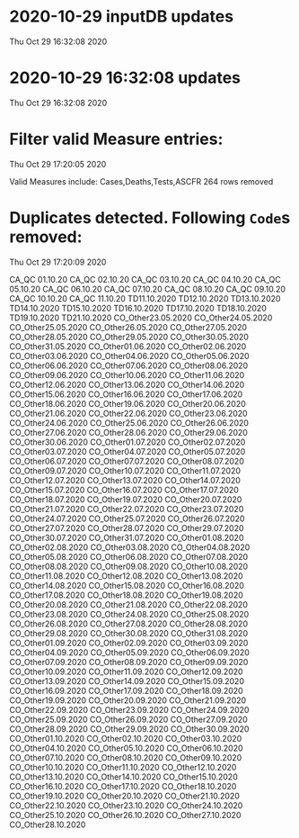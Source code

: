 
# 2020-10-29 inputDB updates 
 Thu Oct 29 16:32:08 2020 


# 2020-10-29 16:32:08 updates 
 Thu Oct 29 16:32:08 2020 


# Filter valid Measure entries: 
 Thu Oct 29 17:20:05 2020 

Valid Measures include: Cases,Deaths,Tests,ASCFR
 264 rows removed
# Duplicates detected. Following `Code`s removed: 
 Thu Oct 29 17:20:09 2020 

CA_QC 01.10.20
CA_QC 02.10.20
CA_QC 03.10.20
CA_QC 04.10.20
CA_QC 05.10.20
CA_QC 06.10.20
CA_QC 07.10.20
CA_QC 08.10.20
CA_QC 09.10.20
CA_QC 10.10.20
CA_QC 11.10.20
TD11.10.2020
TD12.10.2020
TD13.10.2020
TD14.10.2020
TD15.10.2020
TD16.10.2020
TD17.10.2020
TD18.10.2020
TD19.10.2020
TD21.10.2020
CO_Other23.05.2020
CO_Other24.05.2020
CO_Other25.05.2020
CO_Other26.05.2020
CO_Other27.05.2020
CO_Other28.05.2020
CO_Other29.05.2020
CO_Other30.05.2020
CO_Other31.05.2020
CO_Other01.06.2020
CO_Other02.06.2020
CO_Other03.06.2020
CO_Other04.06.2020
CO_Other05.06.2020
CO_Other06.06.2020
CO_Other07.06.2020
CO_Other08.06.2020
CO_Other09.06.2020
CO_Other10.06.2020
CO_Other11.06.2020
CO_Other12.06.2020
CO_Other13.06.2020
CO_Other14.06.2020
CO_Other15.06.2020
CO_Other16.06.2020
CO_Other17.06.2020
CO_Other18.06.2020
CO_Other19.06.2020
CO_Other20.06.2020
CO_Other21.06.2020
CO_Other22.06.2020
CO_Other23.06.2020
CO_Other24.06.2020
CO_Other25.06.2020
CO_Other26.06.2020
CO_Other27.06.2020
CO_Other28.06.2020
CO_Other29.06.2020
CO_Other30.06.2020
CO_Other01.07.2020
CO_Other02.07.2020
CO_Other03.07.2020
CO_Other04.07.2020
CO_Other05.07.2020
CO_Other06.07.2020
CO_Other07.07.2020
CO_Other08.07.2020
CO_Other09.07.2020
CO_Other10.07.2020
CO_Other11.07.2020
CO_Other12.07.2020
CO_Other13.07.2020
CO_Other14.07.2020
CO_Other15.07.2020
CO_Other16.07.2020
CO_Other17.07.2020
CO_Other18.07.2020
CO_Other19.07.2020
CO_Other20.07.2020
CO_Other21.07.2020
CO_Other22.07.2020
CO_Other23.07.2020
CO_Other24.07.2020
CO_Other25.07.2020
CO_Other26.07.2020
CO_Other27.07.2020
CO_Other28.07.2020
CO_Other29.07.2020
CO_Other30.07.2020
CO_Other31.07.2020
CO_Other01.08.2020
CO_Other02.08.2020
CO_Other03.08.2020
CO_Other04.08.2020
CO_Other05.08.2020
CO_Other06.08.2020
CO_Other07.08.2020
CO_Other08.08.2020
CO_Other09.08.2020
CO_Other10.08.2020
CO_Other11.08.2020
CO_Other12.08.2020
CO_Other13.08.2020
CO_Other14.08.2020
CO_Other15.08.2020
CO_Other16.08.2020
CO_Other17.08.2020
CO_Other18.08.2020
CO_Other19.08.2020
CO_Other20.08.2020
CO_Other21.08.2020
CO_Other22.08.2020
CO_Other23.08.2020
CO_Other24.08.2020
CO_Other25.08.2020
CO_Other26.08.2020
CO_Other27.08.2020
CO_Other28.08.2020
CO_Other29.08.2020
CO_Other30.08.2020
CO_Other31.08.2020
CO_Other01.09.2020
CO_Other02.09.2020
CO_Other03.09.2020
CO_Other04.09.2020
CO_Other05.09.2020
CO_Other06.09.2020
CO_Other07.09.2020
CO_Other08.09.2020
CO_Other09.09.2020
CO_Other10.09.2020
CO_Other11.09.2020
CO_Other12.09.2020
CO_Other13.09.2020
CO_Other14.09.2020
CO_Other15.09.2020
CO_Other16.09.2020
CO_Other17.09.2020
CO_Other18.09.2020
CO_Other19.09.2020
CO_Other20.09.2020
CO_Other21.09.2020
CO_Other22.09.2020
CO_Other23.09.2020
CO_Other24.09.2020
CO_Other25.09.2020
CO_Other26.09.2020
CO_Other27.09.2020
CO_Other28.09.2020
CO_Other29.09.2020
CO_Other30.09.2020
CO_Other01.10.2020
CO_Other02.10.2020
CO_Other03.10.2020
CO_Other04.10.2020
CO_Other05.10.2020
CO_Other06.10.2020
CO_Other07.10.2020
CO_Other08.10.2020
CO_Other09.10.2020
CO_Other10.10.2020
CO_Other11.10.2020
CO_Other12.10.2020
CO_Other13.10.2020
CO_Other14.10.2020
CO_Other15.10.2020
CO_Other16.10.2020
CO_Other17.10.2020
CO_Other18.10.2020
CO_Other19.10.2020
CO_Other20.10.2020
CO_Other21.10.2020
CO_Other22.10.2020
CO_Other23.10.2020
CO_Other24.10.2020
CO_Other25.10.2020
CO_Other26.10.2020
CO_Other27.10.2020
CO_Other28.10.2020